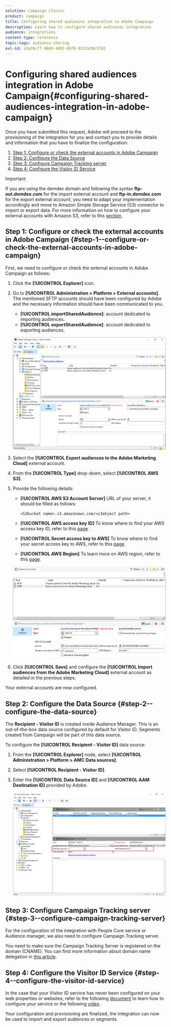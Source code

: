 ```yaml
---
solution: Campaign Classic
product: campaign
title: Configuring shared audiences integration in Adobe Campaign
description: Learn how to configure shared audiences integration
audience: integrations
content-type: reference
topic-tags: audience-sharing
exl-id: a3e26cff-9609-4d91-8976-9213a30c3fd2
---
```

# Configuring shared audiences integration in Adobe Campaign{#configuring-shared-audiences-integration-in-adobe-campaign}

Once you have submitted this request, Adobe will proceed to the provisioning of the integration for you and contact you to provide details and information that you have to finalize the configuration:

1. [Step 1: Configure or check the external accounts in Adobe Campaign](#step-1--configure-or-check-the-external-accounts-in-adobe-campaign)
1. [Step 2: Configure the Data Source](#step-2--configure-the-data-source)
1. [Step 3: Configure Campaign Tracking server](#step-3--configure-campaign-tracking-server)
1. [Step 4: Configure the Visitor ID Service](#step-4--configure-the-visitor-id-service)

>[!IMPORTANT]
>
>If you are using the demdex domain and following the syntax **ftp-out.demdex.com** for the import external account and **ftp-in.demdex.com** for the export external account, you need to adapt your implementation accordingly and move to Amazon Simple Storage Service (S3) connector to import or export data. For more information on how to configure your external accounts with Amazon S3, refer to this [section](../../integrations/using/configuring-shared-audiences-integration-in-adobe-campaign.md#step-1--configure-or-check-the-external-accounts-in-adobe-campaign).

## Step 1: Configure or check the external accounts in Adobe Campaign {#step-1--configure-or-check-the-external-accounts-in-adobe-campaign}

First, we need to configure or check the external accounts in Adobe Campaign as follows:

1. Click the **[!UICONTROL Explorer]** icon.
1. Go to **[!UICONTROL Administration > Platform > External accounts]**. The mentioned SFTP accounts should have been configured by Adobe and the necessary information should have been communicated to you.

    * **[!UICONTROL importSharedAudience]**: account dedicated to importing audiences.
    * **[!UICONTROL exportSharedAudience]**: account dedicated to exporting audiences.

   ![](assets/aam_config_1.png)

1. Select the **[!UICONTROL Export audiences to the Adobe Marketing Cloud]** external account.

1. From the **[!UICONTROL Type]** drop-down, select **[!UICONTROL AWS S3]**.

1. Provide the following details:

   * **[!UICONTROL AWS S3 Account Server]**
   URL of your server, it should be filled as follows:

      ```
      <S3bucket name>.s3.amazonaws.com/<s3object path>
      ```

   * **[!UICONTROL AWS access key ID]**
  To know where to find your AWS access key ID, refer to this [page](https://docs.aws.amazon.com/general/latest/gr/aws-sec-cred-types.html#access-keys-and-secret-access-keys) .

   * **[!UICONTROL Secret access key to AWS]**
  To know where to find your secret access key to AWS, refer to this [page](https://aws.amazon.com/fr/blogs/security/wheres-my-secret-access-key/).

   * **[!UICONTROL AWS Region]**
  To learn more on AWS region, refer to this [page](https://aws.amazon.com/about-aws/global-infrastructure/regions_az/).

   ![](assets/aam_config_2.png)

1. Click **[!UICONTROL Save]** and configure the **[!UICONTROL Import audiences from the Adobe Marketing Cloud]** external account as detailed in the previous steps.

Your external accounts are now configured.

## Step 2: Configure the Data Source {#step-2--configure-the-data-source}

The **Recipient - Visitor ID** is created inside Audience Manager. This is an out-of-the-box data source configured by default for Visitor ID. Segments created from Campaign will be part of this data source.

To configure the **[!UICONTROL Recipient - Visitor ID]** data source:

1. From the **[!UICONTROL Explorer]** node, select **[!UICONTROL Administration > Platform > AMC Data sources]**.
1. Select **[!UICONTROL Recipient - Visitor ID]**.
1. Enter the **[!UICONTROL Data Source ID]** and **[!UICONTROL AAM Destination ID]** provided by Adobe.

   ![](assets/aam_config_3.png)

## Step 3: Configure Campaign Tracking server {#step-3--configure-campaign-tracking-server}

For the configuration of the integration with People Core service or Audience manager, we also need to configure Campaign Tracking server.

You need to make sure the Campaign Tracking Server is registered on the domain (CNAME). You can find more information about domain name delegation in [this article](https://helpx.adobe.com/campaign/kb/domain-name-delegation.html).

## Step 4: Configure the Visitor ID Service {#step-4--configure-the-visitor-id-service}

In the case that your Visitor ID service has never been configured on your web properties or websites, refer to the following [document](https://docs.adobe.com/content/help/en/id-service/using/implementation/setup-aam-analytics.html) to learn how to configure your service or the following [video](https://helpx.adobe.com/marketing-cloud/how-to/email-marketing.html#step-two) .

Your configuration and provisioning are finalized, the integration can now be used to import and export audiences or segments.
